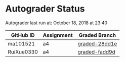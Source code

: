 # Autograder Status
Autograder last run at: October 18, 2018 at 23:40

| GitHub ID | Assignment | Graded Branch |
|-----------|------------|---------------|
| ma101521 | a4 | [graded-28dd1e](https://github.com/Fall2018COMP401-001/a4-ma101521/tree/graded-28dd1e) | 
| RuiXue0330 | a4 | [graded-fadd9d](https://github.com/Fall2018COMP401-001/a4-RuiXue0330/tree/graded-fadd9d) | 
